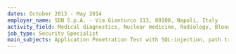```yaml
---
dates: October 2013 - May 2014
employer_name: SDN S.p.A. - Via Gianturco 113, 80100, Napoli, Italy
activity_field: Medical diagnostics, Nuclear medicine, Radiology, Blood testing
job_type: Security Specialist
main_subjects: Application Penetration Test with SQL-injection, path traversal, source code or database exposure, denial of service and authorization bypass tests; in-depth analysis with Microsoft ASP.NET decompilers.
---
```


<!-- {
  "dates": "October 2013 - May 2014",
  "employer_name": "SDN S.p.A. - Via Gianturco 113, 80100, Napoli, Italy",
  "activity_field": "Medical diagnostics, Nuclear medicine, Radiology, Blood testing",
  "job_type": "Security Specialist",
  "main_subjects": "Application Penetration Test with SQL-injection, path traversal, source code or database exposure, denial of service and authorization bypass tests; in-depth analysis with Microsoft ASP.NET decompilers."
} -->